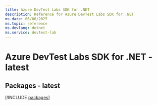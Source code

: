 ```yaml
---
title: Azure DevTest Labs SDK for .NET
description: Reference for Azure DevTest Labs SDK for .NET
ms.date: 06/06/2025
ms.topic: reference
ms.devlang: dotnet
ms.service: devtest-lab
---
```

# Azure DevTest Labs SDK for .NET - latest
## Packages - latest
[!INCLUDE [packages](devtest-labs-index.md)]